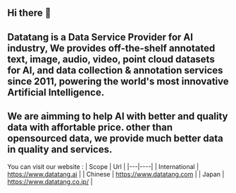## Hi there 👋

## Datatang is a Data Service Provider for AI industry, We provides off-the-shelf annotated text, image, audio, video, point cloud datasets for AI, and data collection & annotation services since 2011, powering the world's most innovative Artificial Intelligence.

## We are aimming to help AI with better and quality data with affortable price. other than opensourced data, we provide much better data in quality and services.

You can visit our website : 
| Scope | Url | 
|---|----|
| International | https://www.datatang.ai |
| Chinese | https://www.datatang.com | 
| Japan | https://www.datatang.co.jp/ | 

